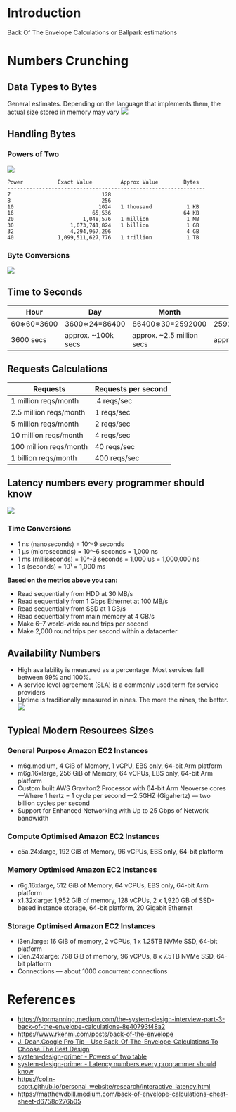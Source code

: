 # Introduction
Back Of The Envelope Calculations or Ballpark estimations 
# Numbers Crunching
## Data Types to Bytes
General estimates. Depending on the language that implements them, the actual size stored in memory may vary
![](../resources/basics/estimation/estimation_data_types.png)

## Handling Bytes
### Powers of Two
![](../resources/basics/estimation/estimation_power_of_two.png)

```
Power           Exact Value         Approx Value        Bytes
---------------------------------------------------------------
7                             128
8                             256
10                           1024   1 thousand           1 KB
16                         65,536                       64 KB
20                      1,048,576   1 million            1 MB
30                  1,073,741,824   1 billion            1 GB
32                  4,294,967,296                        4 GB
40              1,099,511,627,776   1 trillion           1 TB
```

### Byte Conversions
![](../resources/basics/estimation/estimation_byte_conversions.png)

## Time to Seconds
| Hour       | Day               | Month                     | Year                     |
|------------|-------------------|---------------------------|--------------------------|
| 60∗60=3600 | 3600∗24=86400     | 86400∗30=2592000          | 2592000∗12=31104000      |
| 3600 secs  | approx. ~100k secs | approx. ~2.5 million secs | approx. ~30 million secs |

## Requests Calculations
| Requests               | Requests per second |
|------------------------|---------------------|
| 1 million reqs/month   | .4 reqs/sec         |
| 2.5 million reqs/month | 1 reqs/sec          |
| 5 million reqs/month   | 2 reqs/sec          |
| 10 million reqs/month  | 4 reqs/sec          |
| 100 million reqs/month | 40 reqs/sec         |
| 1 billion reqs/month   | 400 reqs/sec        |

## Latency numbers every programmer should know
![](../resources/basics/estimation/estimation_latency.png)

### Time Conversions
* 1 ns (nanoseconds) = 10^-9 seconds
* 1 μs (microseconds) = 10^-6 seconds = 1,000 ns
* 1 ms (milliseconds) = 10^-3 seconds = 1,000 us = 1,000,000 ns
* 1 s (seconds) = 10¹ = 1,000 ms

**Based on the metrics above you can:**
* Read sequentially from HDD at 30 MB/s
* Read sequentially from 1 Gbps Ethernet at 100 MB/s
* Read sequentially from SSD at 1 GB/s
* Read sequentially from main memory at 4 GB/s
* Make 6–7 world-wide round trips per second
* Make 2,000 round trips per second within a datacenter

## Availability Numbers 
* High availability is measured as a percentage. Most services fall between 99% and 100%.
* A service level agreement (SLA) is a commonly used term for service providers
* Uptime is traditionally measured in nines. The more the nines, the better.
  ![](../resources/basics/estimation/estimation_availability.png)

## Typical Modern Resources Sizes
### General Purpose Amazon EC2 Instances
* m6g.medium, 4 GiB of Memory, 1 vCPU, EBS only, 64-bit Arm platform
* m6g.16xlarge, 256 GiB of Memory, 64 vCPUs, EBS only, 64-bit Arm platform
* Custom built AWS Graviton2 Processor with 64-bit Arm Neoverse cores
—Where 1 hertz = 1 cycle per second
—2.5GHZ (Gigahertz) — two billion cycles per second
* Support for Enhanced Networking with Up to 25 Gbps of Network bandwidth
### Compute Optimised Amazon EC2 Instances
* c5a.24xlarge, 192 GiB of Memory, 96 vCPUs, EBS only, 64-bit platform
### Memory Optimised Amazon EC2 Instances
* r6g.16xlarge, 512 GiB of Memory, 64 vCPUs, EBS only, 64-bit Arm platform
* x1.32xlarge: 1,952 GiB of memory, 128 vCPUs, 2 x 1,920 GB of SSD-based instance storage, 64-bit platform, 20 
  Gigabit Ethernet
### Storage Optimised Amazon EC2 Instances
* i3en.large: 16 GiB of memory, 2 vCPUs, 1 x 1.25TB NVMe SSD, 64-bit platform
* i3en.24xlarge: 768 GiB of memory, 96 vCPUs, 8 x 7.5TB NVMe SSD, 64-bit platform
* Connections — about 1000 concurrent connections

# References
* https://stormanning.medium.com/the-system-design-interview-part-3-back-of-the-envelope-calculations-8e40793f48a2
* https://www.rkenmi.com/posts/back-of-the-envelope
* [J. Dean.Google Pro Tip - Use Back-Of-The-Envelope-Calculations To Choose The Best Design](http://highscalability.com/blog/2011/1/26/google-pro-tip-use-back-of-the-envelope-calculations-to-choo.html)
* [system-design-primer - Powers of two table](https://github.com/donnemartin/system-design-primer/blob/master/README.md#powers-of-two-table)
* [system-design-primer - Latency numbers every programmer should know](https://github.com/donnemartin/system-design-primer/blob/master/README.md#latency-numbers-every-programmer-should-know)
* https://colin-scott.github.io/personal_website/research/interactive_latency.html
* https://matthewdbill.medium.com/back-of-envelope-calculations-cheat-sheet-d6758d276b05